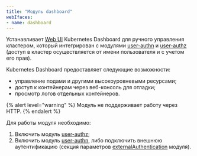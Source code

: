```yaml
---
title: "Модуль dashboard"
webIfaces:
- name: dashboard
---
```


Устанавливает [Web UI](https://github.com/kubernetes/dashboard) Kubernetes Dashboard для ручного управления кластером, который интегрирован с модулями [user-authn](../../modules/user-authn/) и [user-authz](../../modules/user-authz/) (доступ в кластер осуществляется от имени пользователя и с учетом его прав).

Kubernetes Dashboard предоставляет следующие возможности:

- управление подами и другими высокоуровневыми ресурсами;
- доступ к контейнерам через веб-консоль для отладки;
- просмотр логов отдельных контейнеров.

{% alert level="warning" %}
Модуль не поддерживает работу через HTTP.
{% endalert %}

Для работы модуля необходимо:

1. Включить модуль [user-authz](../user-authz/);
1. Включить модуль [user-authn](../user-authn/), либо подключить внешнюю аутентификацию (секция параметров [externalAuthentication](configuration.html#parameters-auth-externalauthentication) модуля).
